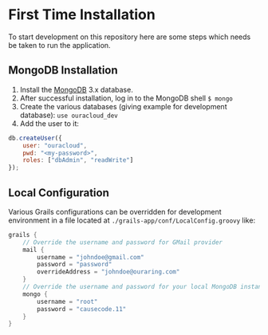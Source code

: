 # First Time Installation

To start development on this repository here are some steps which needs be taken to run the application.

## MongoDB Installation

1. Install the [MongoDB](http://docs.mongodb.org/manual/installation/) 3.x database.
2. After successful installation, log in to the MongoDB shell `$ mongo`
3. Create the various databases (giving example for development database): `use ouracloud_dev`
4. Add the user to it:

```javascript
db.createUser({
    user: "ouracloud",
    pwd: "<my-password>",
    roles: ["dbAdmin", "readWrite"]
});
```

## Local Configuration

Various Grails configurations can be overridden for development environment in a file located at
`./grails-app/conf/LocalConfig.groovy` like:

```groovy
grails {
	// Override the username and password for GMail provider
	mail {
		username = "johndoe@gmail.com"
		password = "password"
		overrideAddress = "johndoe@ouraring.com"
	}
	// Override the username and password for your local MongoDB instance
	mongo {
		username = "root"
		password = "causecode.11"
	}
}
```